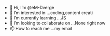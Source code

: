 - 👋 Hi, I’m @eM-Dverge
- 👀 I’m interested in ...coding,content creati
- 🌱 I’m currently learning ...JS
- 💞️ I’m looking to collaborate on ...None right now
- 📫 How to reach me ...my email

<!---
eM-Dverge/eM-Dverge is a ✨ special ✨ repository because its `README.md` (this file) appears on your GitHub profile.
You can click the Preview link to take a look at your changes.
--->
